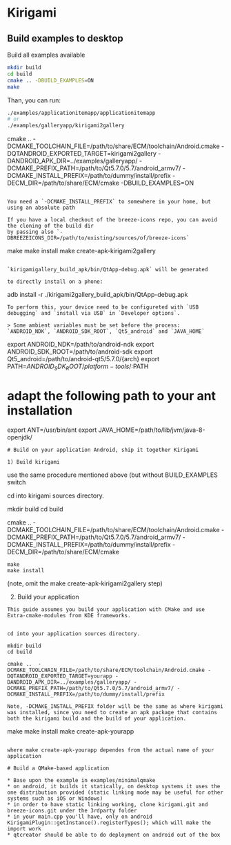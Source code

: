 # Kirigami

## Build examples to desktop
Build all examples available
```sh
mkdir build
cd build
cmake .. -DBUILD_EXAMPLES=ON
make
```
Than, you can run:
```sh
./examples/applicationitemapp/applicationitemapp
# or
./examples/galleryapp/kirigami2gallery
```

cmake ..  -DCMAKE_TOOLCHAIN_FILE=/path/to/share/ECM/toolchain/Android.cmake -DQTANDROID_EXPORTED_TARGET=kirigami2gallery -DANDROID_APK_DIR=../examples/galleryapp/ -DCMAKE_PREFIX_PATH=/path/to/Qt5.7.0/5.7/android_armv7/ -DCMAKE_INSTALL_PREFIX=/path/to/dummy/install/prefix -DECM_DIR=/path/to/share/ECM/cmake -DBUILD_EXAMPLES=ON
```

You need a `-DCMAKE_INSTALL_PREFIX` to somewhere in your home, but using an absolute path

If you have a local checkout of the breeze-icons repo, you can avoid the cloning of the build dir
by passing also `-DBREEZEICONS_DIR=/path/to/existing/sources/of/breeze-icons`

```
make
make install
make create-apk-kirigami2gallery
```

`kirigamigallery_build_apk/bin/QtApp-debug.apk` will be generated

to directly install on a phone:
```
adb install -r ./kirigami2gallery_build_apk/bin/QtApp-debug.apk
```
To perform this, your device need to be configureted with `USB debugging` and `install via USB` in `Developer options`.

> Some ambient variables must be set before the process: `ANDROID_NDK`, `ANDROID_SDK_ROOT`, `Qt5_android` and `JAVA_HOME`
```
export ANDROID_NDK=/path/to/android-ndk
export ANDROID_SDK_ROOT=/path/to/android-sdk
export Qt5_android=/path/to/android-qt5/5.7.0/{arch}
export PATH=$ANDROID_SDK_ROOT/platform-tools/:$PATH
# adapt the following path to your ant installation
export ANT=/usr/bin/ant
export JAVA_HOME=/path/to/lib/jvm/java-8-openjdk/
```
# Build on your application Android, ship it together Kirigami

1) Build kirigami
```

use the same procedure mentioned above (but without BUILD_EXAMPLES switch

cd into kirigami sources directory.

mkdir build
cd build

cmake ..  -DCMAKE_TOOLCHAIN_FILE=/path/to/share/ECM/toolchain/Android.cmake -DCMAKE_PREFIX_PATH=/path/to/Qt5.7.0/5.7/android_armv7/ -DCMAKE_INSTALL_PREFIX=/path/to/dummy/install/prefix -DECM_DIR=/path/to/share/ECM/cmake

```
make
make install
```
(note, omit the make create-apk-kirigami2gallery step)

2) Build your application
```
This guide assumes you build your application with CMake and use Extra-cmake-modules from KDE frameworks.


cd into your application sources directory.

mkdir build
cd build

cmake ..  -DCMAKE_TOOLCHAIN_FILE=/path/to/share/ECM/toolchain/Android.cmake -DQTANDROID_EXPORTED_TARGET=yourapp -DANDROID_APK_DIR=../examples/galleryapp/ -DCMAKE_PREFIX_PATH=/path/to/Qt5.7.0/5.7/android_armv7/ -DCMAKE_INSTALL_PREFIX=/path/to/dummy/install/prefix

Note, -DCMAKE_INSTALL_PREFIX folder will be the same as where kirigami was installed, since you need to create an apk package that contains both the kirigami build and the build of your application.

```
make
make install
make create-apk-yourapp
```

where make create-apk-yourapp dependes from the actual name of your application

# Build a QMake-based application

* Base upon the example in examples/minimalqmake
* on android, it builds it statically, on desktop systems it uses the one distribution provided (static linking mode may be useful for other systems such as iOS or Windows)
* in order to have static linking working, clone kirigami.git and breeze-icons.git under the 3rdparty folder
* in your main.cpp you'll have, only on android KirigamiPlugin::getInstance().registerTypes(); which will make the import work
* qtcreator should be able to do deployment on android out of the box

